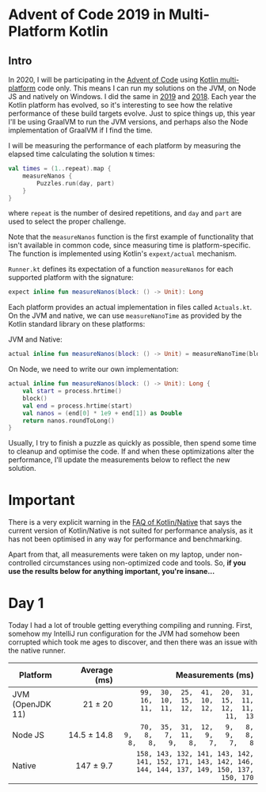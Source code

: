 # Advent of Code 2019 in Multi-Platform Kotlin

## Intro
In 2020, I will be participating in the [Advent of Code](https://adventofcode.com) using [Kotlin multi-platform](https://kotlinlang.org/docs/reference/multiplatform.html) code only. This means I can run my solutions on the JVM, on Node JS and natively on Windows. I did the same in [2019](https://github.com/jorispz/aoc-2019) and [2018](https://github.com/jorispz/aoc-2018). 
Each year the Kotlin platform has evolved, so it's interesting to see how the relative performance of these build targets evolve. Just to spice things up, this year I'll be using GraalVM to run the JVM versions, and perhaps also the Node implementation of GraalVM if I find the time.


I will be measuring the performance of each platform by measuring the elapsed time calculating the solution `N` times:
```kotlin
val times = (1..repeat).map {
    measureNanos {
        Puzzles.run(day, part)
    }
}
```
where `repeat` is the number of desired repetitions, and `day` and `part` are used to select the proper challenge.

Note that the `measureNanos` function is the first example of functionality that isn't available in common code, since measuring time is platform-specific. The function is implemented using Kotlin's `expext/actual` mechanism.

`Runner.kt` defines its expectation of a function `measureNanos` for each supported platform with the signature:
```kotlin
expect inline fun measureNanos(block: () -> Unit): Long
```

Each platform provides an actual implementation in files called `Actuals.kt`. On the JVM and native, we can use `measureNanoTime` as provided by the Kotlin standard library on these platforms:

JVM and Native:
```kotlin
actual inline fun measureNanos(block: () -> Unit) = measureNanoTime(block)
```

On Node, we need to write our own implementation:
```kotlin
actual inline fun measureNanos(block: () -> Unit): Long {
    val start = process.hrtime()
    block()
    val end = process.hrtime(start)
    val nanos = (end[0] * 1e9 + end[1]) as Double
    return nanos.roundToLong()
}
```

Usually, I try to finish a puzzle as quickly as possible, then spend some time to cleanup and optimise the code. If and when these optimizations alter the performance, I'll update the measurements below to reflect the new solution.

# Important
There is a very explicit warning in the [FAQ of Kotlin/Native](https://github.com/JetBrains/kotlin-native/blob/master/RELEASE_NOTES.md#performance) that says the current version of Kotlin/Native is not suited for performance analysis, as it has not been optimised in any way for performance and benchmarking. 

Apart from that, all measurements were taken on my laptop, under non-controlled circumstances using non-optimized code and tools. So, **if you use the results below for anything important, you're insane...**

# Day 1
Today I had a lot of trouble getting everything compiling and running. First, somehow my IntelliJ run configuration for the JVM had somehow been corrupted which took me ages to discover, and then there was an issue with the native runner.

| Platform         | Average (ms)           | Measurements (ms) |
| -----------------| ----------------------:|------------------:|
| JVM (OpenJDK 11) | 21&nbsp;±&nbsp;20 | ` 99,  30,  25,  41,  20,  31,  16,  10,  15,  10,  15,  11,  11,  11,  12,  12,  12,  11,  11,  13` |
| Node JS          | 14.5&nbsp;±&nbsp;14.8       | ` 70,  35,  31,  12,   9,   8,   9,   8,   7,  11,   9,   9,   8,   8,   8,   9,   8,   7,   7,   8` |
| Native           | 147&nbsp;±&nbsp;9.7         | `158, 143, 132, 141, 143, 142, 141, 152, 171, 143, 142, 146, 144, 144, 137, 149, 150, 137, 150, 170` | 


  